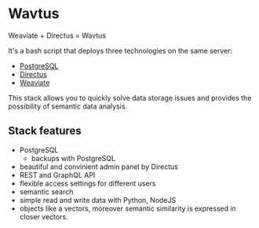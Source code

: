 # Wavtus
Weaviate + Directus = Wavtus

It's a bash script that deploys three technologies on the same server:
- [PostgreSQL](https://www.postgresql.org/)
- [Directus](https://directus.io/)
- [Weaviate](https://weaviate.io/)

This stack allows you to quickly solve data storage issues and provides the possibility of semantic data analysis.

## Stack features
- PostgreSQL
  - backups with PostgreSQL
- beautiful and convinient admin panel by Directus
- REST and GraphQL API
- flexible access settings for different users
- semantic search
- simple read and write data with Python, NodeJS
- objects like a vectors, moreover semantic similarity is expressed in closer vectors.